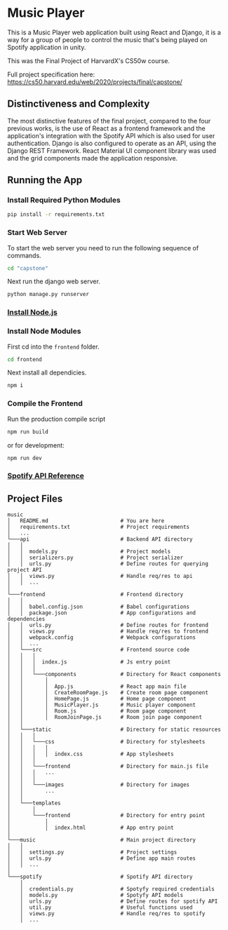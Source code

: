 # Music Player

This is a Music Player web application built using React and Django, it is a way for a group of people to control the music that's being played on Spotify application in unity.

This was the Final Project  of HarvardX's CS50w course.

Full project specification here: https://cs50.harvard.edu/web/2020/projects/final/capstone/


## Distinctiveness and Complexity
The most distinctive features of the final project, compared to the four previous works, is the use of React as a frontend framework and the application's integration with the Spotify API which is also used for user authentication. Django is also configured to operate as an API, using the Django REST Framework. React Material UI component library was used and the grid components made the application responsive.

## Running the App

### Install Required Python Modules

```bash
pip install -r requirements.txt
```
### Start Web Server

To start the web server you need to run the following sequence of commands.

```bash 
cd "capstone"
```
Next run the django web server.
```bash
python manage.py runserver
```
### [Install Node.js](https://nodejs.org/en/)

### Install Node Modules

First cd into the ```frontend``` folder.
```bash
cd frontend
```
Next install all dependicies.
```bash
npm i
```

### Compile the Frontend

Run the production compile script
```bash
npm run build
```
or for development:
```bash
npm run dev
```
### [Spotify API Reference](https://developer.spotify.com/documentation/general/guides/)


## Project Files
```
music
│   README.md                       # You are here
│   requirements.txt                # Project requirements
│   ...
└───api                             # Backend API directory
│   │ 
│   │  models.py                    # Project models
│   │  serializers.py               # Project serializer
│   │  urls.py                      # Define routes for querying project API
│   │  views.py                     # Handle req/res to api
│   │  ...
│
└───frontend                        # Frontend directory
│   │
│   │  babel.config.json            # Babel configurations
│   │  package.json                 # App configurations and dependencies
│   │  urls.py                      # Define routes for frontend
│   │  views.py                     # Handle req/res to frontend
│   │  webpack.config               # Webpack configurations
│   │  ...
│   └───src                         # Frontend source code
│   │   │ 
│   │   │  index.js                 # Js entry point
│   │   │
│   │   └───components              # Directory for React components 
│   │       │
│   │       │  App.js               # React app main file
│   │       │  CreateRoomPage.js    # Create room page component
│   │       │  HomePage.js          # Home page component
│   │       │  MusicPlayer.js       # Music player component
│   │       │  Room.js              # Room page component
│   │       │  RoomJoinPage.js      # Room join page component
│   │       
│   └───static                      # Directory for static resources
│   │   │ 
│   │   └───css                     # Directory for stylesheets 
│   │   │   │
│   │   │   │  index.css            # App stylesheets
│   │   │   
│   │   └───frontend                # Directory for main.js file
│   │   │   ...    
│   │   │
│   │   └───images                  # Directory for images
│   │       ... 
│   │
│   └───templates
│       │ 
│       └───frontend                # Directory for entry point
│           │
│           │  index.html           # App entry point
│     
└───music                           # Main project directory
│   │ 
│   │  settings.py                  # Project settings
│   │  urls.py                      # Define app main routes
│   │  ...
│
└───spotify                         # Spotify API directory
    │
    │  credentials.py               # Spotyfy required credentials
    │  models.py                    # Spotyfy API models
    │  urls.py                      # Define routes for spotify API
    │  util.py                      # Useful functions used
    │  views.py                     # Handle req/res to spotify
    │  ...

```